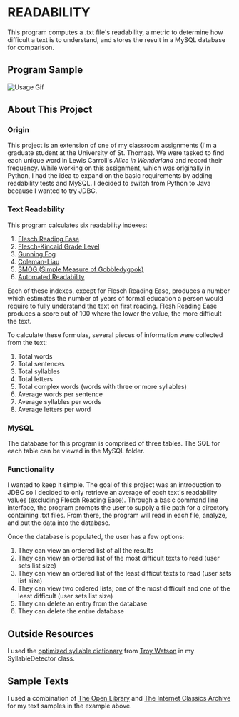 # READABILITY
This program computes a .txt file's readability, a metric to determine how difficult a text is to understand, and stores the result in a MySQL database for comparison.  

## Program Sample
![Usage Gif](ReadabilityVideo.gif)

## About This Project
### Origin
This project is an extension of one of my classroom assignments (I'm a graduate student at the University of St. Thomas).  We were tasked to find each unique word in Lewis Carroll's *Alice in Wonderland* and record their frequency.  While working on this assignment, which was originally in Python, I had the idea to expand on the basic requirements by adding readability tests and MySQL.  I decided to switch from Python to Java because I wanted to try JDBC.


### Text Readability
This program calculates six readability indexes:

  1. [Flesch Reading Ease](https://en.wikipedia.org/wiki/Flesch–Kincaid_readability_tests)
  1. [Flesch-Kincaid Grade Level](https://en.wikipedia.org/wiki/Flesch–Kincaid_readability_tests)
  1. [Gunning Fog](https://en.wikipedia.org/wiki/Gunning_fog_index)
  1. [Coleman-Liau](https://en.wikipedia.org/wiki/Coleman–Liau_index)
  1. [SMOG (Simple Measure of Gobbledygook)](https://en.wikipedia.org/wiki/SMOG)
  1. [Automated Readability](https://en.wikipedia.org/wiki/Automated_readability_index)
  
Each of these indexes, except for Flesch Reading Ease, produces a number which estimates the number of years of formal education a person would require to fully understand the text on first reading.  Flesh Reading Ease produces a score out of 100 where the lower the value, the more difficult the text.    

To calculate these formulas, several pieces of information were collected from the text:

  1. Total words
  1. Total sentences
  1. Total syllables
  1. Total letters
  1. Total complex words (words with three or more syllables)
  1. Average words per sentence
  1. Average syllables per words
  1. Average letters per word

### MySQL
The database for this program is comprised of three tables.  The SQL for each table can be viewed in the MySQL folder.

### Functionality
I wanted to keep it simple.  The goal of this project was an introduction to JDBC so I decided to only retrieve an average of each text's readability values (excluding Flesch Reading Ease).  Through a basic command line interface, the program prompts the user to supply a file path for a directory containing .txt files.  From there, the program will read in each file, analyze, and put the data into the database.  

Once the database is populated, the user has a few options:  
  1. They can view an ordered list of all the results 
  1. They can view an ordered list of the most difficult texts to read (user sets list size) 
  1. They can view an ordered list of the least difficut texts to read (user sets list size)
  1. They can view two ordered lists; one of the most difficult and one of the least difficult (user sets list size)
  1. They can delete an entry from the database
  1. They can delete the entire database


## Outside Resources
I used the [optimized syllable dictionary](https://github.com/troywatson/Lawrence-Style-Checker/blob/master/dict/syllables-optimized-list.txt) from [Troy Watson](https://github.com/troywatson/Lawrence-Style-Checker) in my SyllableDetector class.

## Sample Texts
I used a combination of [The Open Library](https://openlibrary.org) and [The Internet Classics Archive](http://classics.mit.edu/Browse/index.html) for my text samples in the example above.
